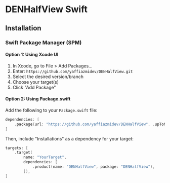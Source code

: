 # DENHalfView Swift


## Installation
### Swift Package Manager (SPM)

#### Option 1: Using Xcode UI

1. In Xcode, go to File > Add Packages...
2. Enter: `https://github.com/yaffiazmidev/DENHalfView.git`
3. Select the desired version/branch
4. Choose your target(s)
5. Click "Add Package"

#### Option 2: Using Package.swift

Add the following to your `Package.swift` file:

```swift
dependencies: [
    .package(url: "https://github.com/yaffiazmidev/DENHalfView", .upToNextMajor(from: "1.0.0"))
]
```

Then, include "Installations" as a dependency for your target:

```swift
targets: [
    .target(
        name: "YourTarget",
        dependencies: [
            .product(name: "DENHalfView", package: "DENHalfView"),
        ]),
]
```
